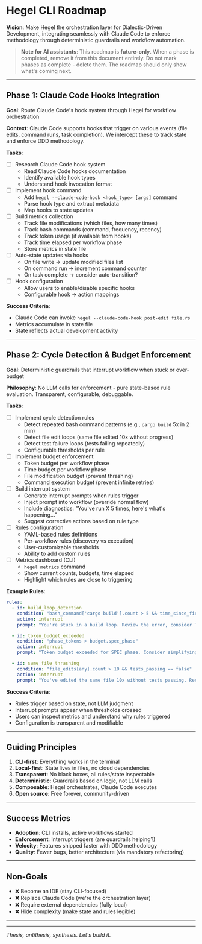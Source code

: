 # Hegel CLI Roadmap

**Vision**: Make Hegel the orchestration layer for Dialectic-Driven Development, integrating seamlessly with Claude Code to enforce methodology through deterministic guardrails and workflow automation.

> **Note for AI assistants**: This roadmap is **future-only**. When a phase is completed, remove it from this document entirely. Do not mark phases as complete - delete them. The roadmap should only show what's coming next.

---

## Phase 1: Claude Code Hooks Integration

**Goal**: Route Claude Code's hook system through Hegel for workflow orchestration

**Context**: Claude Code supports hooks that trigger on various events (file edits, command runs, task completion). We intercept these to track state and enforce DDD methodology.

**Tasks**:
- [ ] Research Claude Code hook system
  - Read Claude Code hooks documentation
  - Identify available hook types
  - Understand hook invocation format
- [ ] Implement hook command
  - Add `hegel --claude-code-hook <hook_type> [args]` command
  - Parse hook type and extract metadata
  - Map hooks to state updates
- [ ] Build metrics collection
  - Track file modifications (which files, how many times)
  - Track bash commands (command, frequency, recency)
  - Track token usage (if available from hooks)
  - Track time elapsed per workflow phase
  - Store metrics in state file
- [ ] Auto-state updates via hooks
  - On file write → update modified files list
  - On command run → increment command counter
  - On task complete → consider auto-transition?
- [ ] Hook configuration
  - Allow users to enable/disable specific hooks
  - Configurable hook → action mappings

**Success Criteria**:
- Claude Code can invoke `hegel --claude-code-hook post-edit file.rs`
- Metrics accumulate in state file
- State reflects actual development activity

---

## Phase 2: Cycle Detection & Budget Enforcement

**Goal**: Deterministic guardrails that interrupt workflow when stuck or over-budget

**Philosophy**: No LLM calls for enforcement - pure state-based rule evaluation. Transparent, configurable, debuggable.

**Tasks**:
- [ ] Implement cycle detection rules
  - Detect repeated bash command patterns (e.g., `cargo build` 5x in 2 min)
  - Detect file edit loops (same file edited 10x without progress)
  - Detect test failure loops (tests failing repeatedly)
  - Configurable thresholds per rule
- [ ] Implement budget enforcement
  - Token budget per workflow phase
  - Time budget per workflow phase
  - File modification budget (prevent thrashing)
  - Command execution budget (prevent infinite retries)
- [ ] Build interrupt system
  - Generate interrupt prompts when rules trigger
  - Inject prompt into workflow (override normal flow)
  - Include diagnostics: "You've run X 5 times, here's what's happening..."
  - Suggest corrective actions based on rule type
- [ ] Rules configuration
  - YAML-based rules definitions
  - Per-workflow rules (discovery vs execution)
  - User-customizable thresholds
  - Ability to add custom rules
- [ ] Metrics dashboard (CLI)
  - `hegel metrics` command
  - Show current counts, budgets, time elapsed
  - Highlight which rules are close to triggering

**Example Rules**:
```yaml
rules:
  - id: build_loop_detection
    condition: "bash_command['cargo build'].count > 5 && time_since_first < 120"
    action: interrupt
    prompt: "You're stuck in a build loop. Review the error, consider TDD."

  - id: token_budget_exceeded
    condition: "phase_tokens > budget.spec_phase"
    action: interrupt
    prompt: "Token budget exceeded for SPEC phase. Consider simplifying scope."

  - id: same_file_thrashing
    condition: "file_edits[any].count > 10 && tests_passing == false"
    action: interrupt
    prompt: "You've edited the same file 10x without tests passing. Reset to TDD."
```

**Success Criteria**:
- Rules trigger based on state, not LLM judgment
- Interrupt prompts appear when thresholds crossed
- Users can inspect metrics and understand why rules triggered
- Configuration is transparent and modifiable

---

## Guiding Principles

1. **CLI-first**: Everything works in the terminal
2. **Local-first**: State lives in files, no cloud dependencies
3. **Transparent**: No black boxes, all rules/state inspectable
4. **Deterministic**: Guardrails based on logic, not LLM calls
5. **Composable**: Hegel orchestrates, Claude Code executes
6. **Open source**: Free forever, community-driven

---

## Success Metrics

- **Adoption**: CLI installs, active workflows started
- **Enforcement**: Interrupt triggers (are guardrails helping?)
- **Velocity**: Features shipped faster with DDD methodology
- **Quality**: Fewer bugs, better architecture (via mandatory refactoring)

---

## Non-Goals

- ❌ Become an IDE (stay CLI-focused)
- ❌ Replace Claude Code (we're the orchestration layer)
- ❌ Require external dependencies (fully local)
- ❌ Hide complexity (make state and rules legible)

---

---

*Thesis, antithesis, synthesis. Let's build it.*

